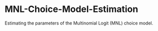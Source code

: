 # MNL-Choice-Model-Estimation
Estimating the parameters of the Multinomial Logit (MNL) choice model. 
